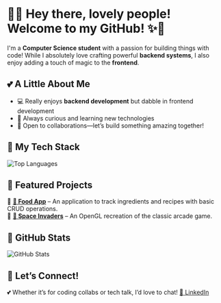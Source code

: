 # 🌸✨ Hey there, lovely people! Welcome to my GitHub! ✨🌸  

I'm a **Computer Science student** with a passion for building things with code! While I absolutely love crafting powerful **backend systems**, I also enjoy adding a touch of magic to the **frontend**.  

## 💕 A Little About Me  
- 💻 Really enjoys **backend development** but dabble in frontend development  
- 🌷 Always curious and learning new technologies
- 🎀 Open to collaborations—let’s build something amazing together!

## 🎨 My Tech Stack  
![Top Languages](https://github-readme-stats.vercel.app/api/top-langs/?username=luhelenals&layout=compact&theme=rose_pine)  

## 🌷 Featured Projects  
🌸 **[🍓 Food App](https://github.com/luhelenals/food-api)** – An application to track ingredients and recipes with basic CRUD operations.  
💖 **[🚀 Space Invaders](https://github.com/luhelenals/spaceinvaders)** – An OpenGL recreation of the classic arcade game.

## 🎀 GitHub Stats  
![GitHub Stats](https://github-readme-stats.vercel.app/api?username=luhelenals&show_icons=true&theme=rose_pine)  

## 💌 Let’s Connect!  
💕 Whether it’s for coding collabs or tech talk, I’d love to chat! 
[🌷 LinkedIn](https://www.linkedin.com/in/luizahelenalsantos/)  
